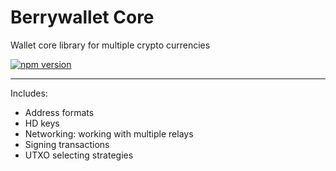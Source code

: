 

# Berrywallet Core
Wallet core library for multiple crypto currencies

[![npm version](https://badge.fury.io/js/%40berrywallet%2Fcore.svg)](https://badge.fury.io/js/%40berrywallet%2Fcore)

---

Includes:
 - Address formats
 - HD keys
 - Networking: working with multiple relays
 - Signing transactions
 - UTXO selecting strategies